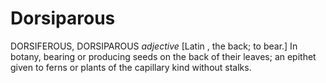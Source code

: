 # Dorsiparous

DORSIFEROUS, DORSIPAROUS _adjective_ \[Latin , the back; to bear.\] In botany, bearing or producing seeds on the back of their leaves; an epithet given to ferns or plants of the capillary kind without stalks.